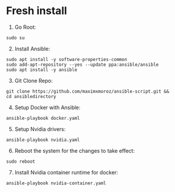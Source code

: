 # Fresh install

1. Go Root:

```
sudo su
```

2. Install Ansible:

```
sudo apt install -y software-properties-common
sudo add-apt-repository --yes --update ppa:ansible/ansible
sudo apt install -y ansible
```

3. Git Clone Repo:

```
git clone https://github.com/maximxmoroz/ansible-script.git &&
cd ansibledirectory
```

4. Setup Docker with Ansible:

```
ansible-playbook docker.yaml
```

5. Setup Nvidia drivers:

```
ansible-playbook nvidia.yaml
```

6. Reboot the system for the changes to take effect:

```
sudo reboot
```

7. Install Nvidia container runtime for docker:

```
ansible-playbook nvidia-container.yaml
```
